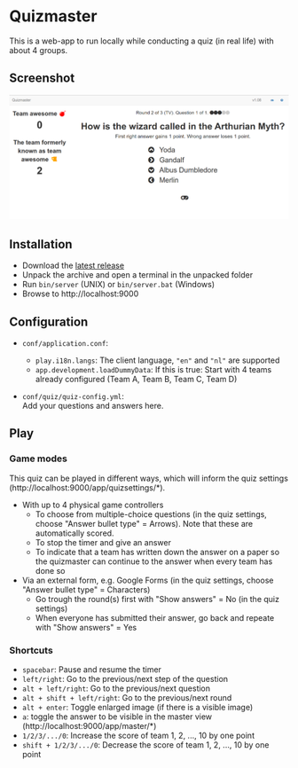 Quizmaster
===============

This is a web-app to run locally while conducting a quiz (in real life) with about 4 groups.

## Screenshot

![screenshot](screenshot.png "Screenshot")

## Installation

- Download the [latest release](https://github.com/nymanjens/quizmaster/releases)
- Unpack the archive and open a terminal in the unpacked folder
- Run `bin/server` (UNIX) or `bin/server.bat` (Windows)
- Browse to http://localhost:9000

## Configuration

- `conf/application.conf`:
    - `play.i18n.langs`: The client language, `"en"` and `"nl"` are supported
    - `app.development.loadDummyData`: If this is true: Start with 4 teams already configured (Team A, Team B, Team C, Team D)

- `conf/quiz/quiz-config.yml`:<br>
  Add your questions and answers here.

## Play

### Game modes

This quiz can be played in different ways, which will inform the quiz settings (http://localhost:9000/app/quizsettings/*).

- With up to 4 physical game controllers
    - To choose from multiple-choice questions (in the quiz settings, choose "Answer bullet type" = Arrows). Note that these are automatically scored.
    - To stop the timer and give an answer
    - To indicate that a team has written down the answer on a paper so the quizmaster can continue to the answer when every team has done so
- Via an external form, e.g. Google Forms (in the quiz settings, choose "Answer bullet type" = Characters)
    - Go trough the round(s) first with "Show answers" = No (in the quiz settings)
    - When everyone has submitted their answer, go back and repeate with "Show answers" = Yes

### Shortcuts

- `spacebar`: Pause and resume the timer
- `left/right`: Go to the previous/next step of the question
- `alt + left/right`: Go to the previous/next question
- `alt + shift + left/right`: Go to the previous/next round
- `alt + enter`: Toggle enlarged image (if there is a visible image)
- `a`: toggle the answer to be visible in the master view (http://localhost:9000/app/master/*)
- `1/2/3/.../0`: Increase the score of team 1, 2, ..., 10 by one point
- `shift + 1/2/3/.../0`: Decrease the score of team 1, 2, ..., 10 by one point
